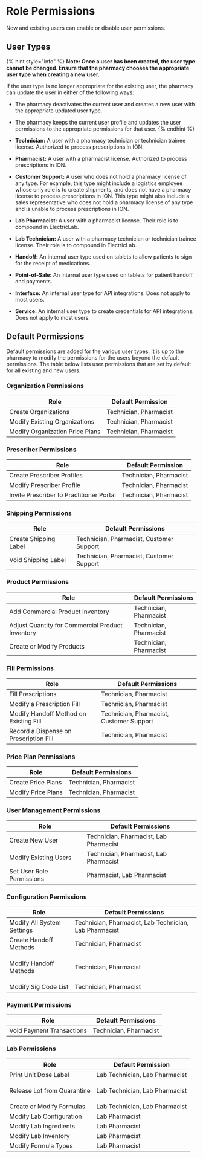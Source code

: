# Role Permissions

New and existing users can enable or disable user permissions.

## User Types

{% hint style="info" %}
**Note: Once a user has been created, the user type cannot be changed. Ensure that the pharmacy chooses the appropriate user type when creating a new user.**

If the user type is no longer appropriate for the existing user, the pharmacy can update the user in either of the following ways:

* The pharmacy deactivates the current user and creates a new user with the appropriate updated user type.
* The pharmacy keeps the current user profile and updates the user permissions to the appropriate permissions for that user. &#x20;
{% endhint %}

* **Technician:** A user with a pharmacy technician or technician trainee license. Authorized to process prescriptions in ION.
* **Pharmacist:** A user with a pharmacist license. Authorized to process prescriptions in ION.
* **Customer Support:**  A user who does not hold a pharmacy license of any type. For example, this type might include a logistics employee whose only role is to create shipments, and does not have a pharmacy license to process prescriptions in ION.  This type might also include a sales representative who does not hold a pharmacy license of any type and is unable to process prescriptions in ION.
* **Lab Pharmacist:** A user with a pharmacist license. Their role is to compound in ElectricLab.
* **Lab Technician:** A user with a pharmacy technician or technician trainee license. Their role is to compound in ElectricLab.
* **Handoff:** An internal user type used on tablets to allow patients to sign for the receipt of medications.
* **Point-of-Sale:** An internal user type used on tablets for patient handoff and payments.
* **Interface:** An internal user type for API integrations. Does not apply to most users.
* **Service:** An internal user type to create credentials for API integrations. Does not apply to most users.

## Default Permissions

Default permissions are added for the various user types. It is up to the pharmacy to modify the permissions for the users beyond the default permissions. The table below lists user permissions that are set by default for all existing and new users.

### Organization Permissions

| Role                            | Default Permission     |
| ------------------------------- | ---------------------- |
| Create Organizations            | Technician, Pharmacist |
| Modify Existing Organizations   | Technician, Pharmacist |
| Modify Organization Price Plans | Technician, Pharmacist |

### Prescriber Permissions

| Role                                     | Default Permission     |
| ---------------------------------------- | ---------------------- |
| Create Prescriber Profiles               | Technician, Pharmacist |
| Modify Prescriber Profile                | Technician, Pharmacist |
| Invite Prescriber to Practitioner Portal | Technician, Pharmacist |

### Shipping Permissions

| Role                  | Default Permissions                      |
| --------------------- | ---------------------------------------- |
| Create Shipping Label | Technician, Pharmacist, Customer Support |
| Void Shipping Label   | Technician, Pharmacist, Customer Support |

### Product Permissions

| Role                                             | Default Permissions    |
| ------------------------------------------------ | ---------------------- |
| Add Commercial Product Inventory                 | Technician, Pharmacist |
| Adjust Quantity for Commercial Product Inventory | Technician, Pharmacist |
| Create or Modify Products                        | Technician, Pharmacist |

### Fill Permissions

| Role                                   | Default Permissions                      |
| -------------------------------------- | ---------------------------------------- |
| Fill Prescriptions                     | Technician, Pharmacist                   |
| Modify a Prescription Fill             | Technician, Pharmacist                   |
| Modify Handoff Method on Existing Fill | Technician, Pharmacist, Customer Support |
| Record a Dispense on Prescription Fill | Technician, Pharmacist                   |

### Price Plan Permissions

| Role               | Default Permissions    |
| ------------------ | ---------------------- |
| Create Price Plans | Technician, Pharmacist |
| Modify Price Plans | Technician, Pharmacist |

### User Management Permissions

| Role                      | Default Permissions                     |
| ------------------------- | --------------------------------------- |
| Create New User           | Technician, Pharmacist, Lab Pharmacist  |
| Modify Existing Users     | Technician, Pharmacist, Lab Pharmacist  |
| Set User Role Permissions | Pharmacist, Lab Pharmacist              |

### Configuration Permissions

| Role                                 | Default Permissions                                     |
| ------------------------------------ | ------------------------------------------------------- |
| Modify All System Settings           | Technician, Pharmacist, Lab Technician, Lab Pharmacist  |
| Create Handoff Methods               | Technician, Pharmacist                                  |
| <p></p><p>Modify Handoff Methods</p> | Technician, Pharmacist                                  |
| Modify Sig Code List                 | Technician, Pharmacist                                  |

### Payment Permissions

| Role                      | Default Permissions    |
| ------------------------- | ---------------------- |
| Void Payment Transactions | Technician, Pharmacist |

### Lab Permissions

| Role                                      | Default Permission             |
| ----------------------------------------- | ------------------------------ |
| Print Unit Dose Label                     | Lab Technician, Lab Pharmacist |
| <p>Release Lot from Quarantine</p><p></p> | Lab Technician, Lab Pharmacist |
| Create or Modify Formulas                 | Lab Technician, Lab Pharmacist |
| Modify Lab Configuration                  | Lab Pharmacist                 |
| Modify Lab Ingredients                    | Lab Pharmacist                 |
| Modify Lab Inventory                      | Lab Pharmacist                 |
| Modify Formula Types                      | Lab Pharmacist                 |

